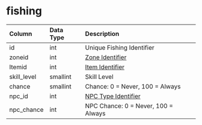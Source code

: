 # fishing

| Column | Data Type | Description |
| :--- | :--- | :--- |
| id | int | Unique Fishing Identifier |
| zoneid | int | [Zone Identifier](https://eqemu.gitbook.io/server/categories/zones/zone-list) |
| Itemid | int | [Item Identifier](https://github.com/EQEmu/docs-db-schema/tree/e0eb157dbf5563b03c0faf391abc87ec69239f4a/docs/categories/tradeskills/items.md) |
| skill\_level | smallint | Skill Level |
| chance | smallint | Chance: 0 = Never, 100 = Always |
| npc\_id | int | [NPC Type Identifier](https://github.com/EQEmu/docs-db-schema/tree/e0eb157dbf5563b03c0faf391abc87ec69239f4a/docs/categories/tradeskills/npc_types.md) |
| npc\_chance | int | NPC Chance: 0 = Never, 100 = Always |

